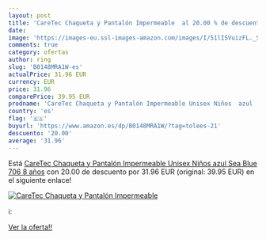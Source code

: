 ```yaml
---
layout: post
title: 'CareTec Chaqueta y Pantalón Impermeable  al 20.00 % de descuento'
date: 
image: 'https://images-eu.ssl-images-amazon.com/images/I/51lISVuizFL._SL200_.jpg'
comments: true
category: ofertas
author: ring
slug: 'B0148MRA1W-es'
actualPrice: 31.96 EUR
currency: EUR
price: 31.96
comparePrice: 39.95 EUR
prodname: 'CareTec Chaqueta y Pantalón Impermeable Unisex Niños  azul  Sea Blue 706   8 años'
country: 'es'
flag: '🇪🇸'
buyurl: 'https://www.amazon.es/dp/B0148MRA1W/?tag=tolees-21'
descuento: '20.00'
average: '31.96'
---
```


Está [CareTec Chaqueta y Pantalón Impermeable Unisex Niños  azul  Sea Blue 706   8 años](https://www.amazon.es/dp/B0148MRA1W/?tag=tolees-21) con 20.00 de descuento por 31.96 EUR (original: 39.95 EUR) en el siguiente enlace!

[![CareTec Chaqueta y Pantalón Impermeable ](https://images-eu.ssl-images-amazon.com/images/I/51lISVuizFL._SL200_.jpg)](https://www.amazon.es/dp/B0148MRA1W/?tag=tolees-21)

ℹ️:


[Ver la oferta!!](https://www.amazon.es/dp/B0148MRA1W/?tag=tolees-21)
